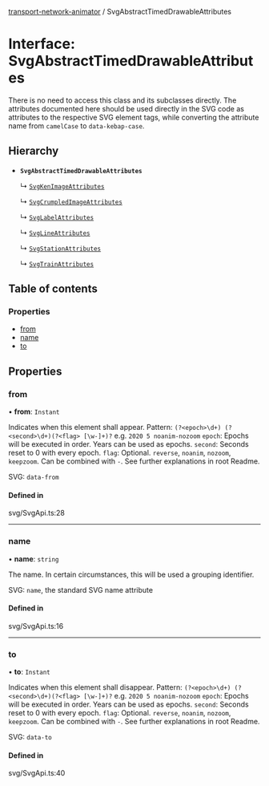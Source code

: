 [transport-network-animator](../README.md) / SvgAbstractTimedDrawableAttributes

# Interface: SvgAbstractTimedDrawableAttributes

There is no need to access this class and its subclasses directly.
The attributes documented here should be used directly in the SVG code as attributes to the respective SVG element tags, while converting the attribute name from `camelCase` to `data-kebap-case`.

## Hierarchy

- **`SvgAbstractTimedDrawableAttributes`**

  ↳ [`SvgKenImageAttributes`](SvgKenImageAttributes.md)

  ↳ [`SvgCrumpledImageAttributes`](SvgCrumpledImageAttributes.md)

  ↳ [`SvgLabelAttributes`](SvgLabelAttributes.md)

  ↳ [`SvgLineAttributes`](SvgLineAttributes.md)

  ↳ [`SvgStationAttributes`](SvgStationAttributes.md)

  ↳ [`SvgTrainAttributes`](SvgTrainAttributes.md)

## Table of contents

### Properties

- [from](SvgAbstractTimedDrawableAttributes.md#from)
- [name](SvgAbstractTimedDrawableAttributes.md#name)
- [to](SvgAbstractTimedDrawableAttributes.md#to)

## Properties

### from

• **from**: `Instant`

Indicates when this element shall appear.
Pattern: `(?<epoch>\d+) (?<second>\d+)(?<flag> [\w-]+)?` e.g. `2020 5 noanim-nozoom`
`epoch`: Epochs will be executed in order. Years can be used as epochs.
`second`: Seconds reset to 0 with every epoch.
`flag`: Optional. `reverse`, `noanim`, `nozoom`, `keepzoom`. Can be combined with `-`.
See further explanations in root Readme.

SVG: `data-from`

#### Defined in

svg/SvgApi.ts:28

___

### name

• **name**: `string`

The name. In certain circumstances, this will be used a grouping identifier.

SVG: `name`, the standard SVG name attribute

#### Defined in

svg/SvgApi.ts:16

___

### to

• **to**: `Instant`

Indicates when this element shall disappear.
Pattern: `(?<epoch>\d+) (?<second>\d+)(?<flag> [\w-]+)?` e.g. `2020 5 noanim-nozoom`
`epoch`: Epochs will be executed in order. Years can be used as epochs.
`second`: Seconds reset to 0 with every epoch.
`flag`: Optional. `reverse`, `noanim`, `nozoom`, `keepzoom`. Can be combined with `-`.
See further explanations in root Readme.

SVG: `data-to`

#### Defined in

svg/SvgApi.ts:40
